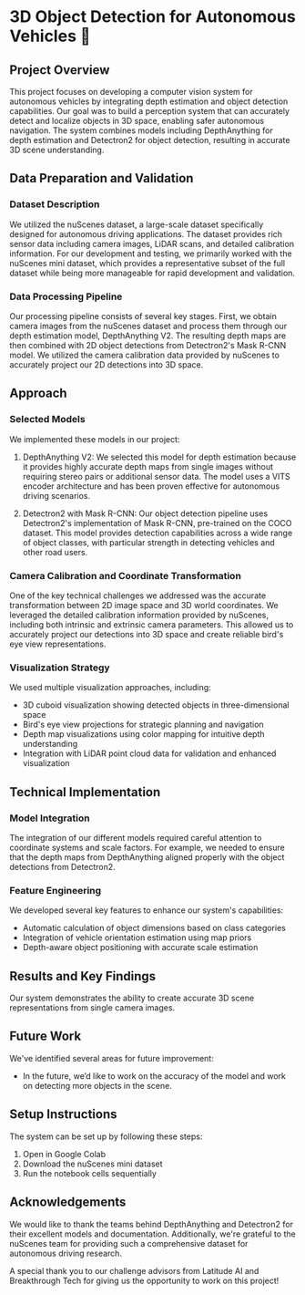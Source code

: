 # 3D Object Detection for Autonomous Vehicles 🚗

## Project Overview

This project focuses on developing a computer vision system for autonomous vehicles by integrating depth estimation and object detection capabilities. Our goal was to build a perception system that can accurately detect and localize objects in 3D space, enabling safer autonomous navigation. The system combines models including DepthAnything for depth estimation and Detectron2 for object detection, resulting in accurate 3D scene understanding.

## Data Preparation and Validation

### Dataset Description
We utilized the nuScenes dataset, a large-scale dataset specifically designed for autonomous driving applications. The dataset provides rich sensor data including camera images, LiDAR scans, and detailed calibration information. For our development and testing, we primarily worked with the nuScenes mini dataset, which provides a representative subset of the full dataset while being more manageable for rapid development and validation.

### Data Processing Pipeline
Our processing pipeline consists of several key stages. First, we obtain camera images from the nuScenes dataset and process them through our depth estimation model, DepthAnything V2. The resulting depth maps are then combined with 2D object detections from Detectron2's Mask R-CNN model. We utilized the camera calibration data provided by nuScenes to accurately project our 2D detections into 3D space.

## Approach

### Selected Models
We implemented these models in our project:

1. DepthAnything V2: We selected this model for depth estimation because it provides highly accurate depth maps from single images without requiring stereo pairs or additional sensor data. The model uses a VITS encoder architecture and has been proven effective for autonomous driving scenarios.

2. Detectron2 with Mask R-CNN: Our object detection pipeline uses Detectron2's implementation of Mask R-CNN, pre-trained on the COCO dataset. This model provides detection capabilities across a wide range of object classes, with particular strength in detecting vehicles and other road users.


### Camera Calibration and Coordinate Transformation
One of the key technical challenges we addressed was the accurate transformation between 2D image space and 3D world coordinates. We leveraged the detailed calibration information provided by nuScenes, including both intrinsic and extrinsic camera parameters. This allowed us to accurately project our detections into 3D space and create reliable bird's eye view representations.

### Visualization Strategy
We used multiple visualization approaches, including:
- 3D cuboid visualization showing detected objects in three-dimensional space
- Bird's eye view projections for strategic planning and navigation
- Depth map visualizations using color mapping for intuitive depth understanding
- Integration with LiDAR point cloud data for validation and enhanced visualization

## Technical Implementation

### Model Integration
The integration of our different models required careful attention to coordinate systems and scale factors. For example, we needed to ensure that the depth maps from DepthAnything aligned properly with the object detections from Detectron2. 

### Feature Engineering
We developed several key features to enhance our system's capabilities:
- Automatic calculation of object dimensions based on class categories
- Integration of vehicle orientation estimation using map priors
- Depth-aware object positioning with accurate scale estimation

## Results and Key Findings

Our system demonstrates the ability to create accurate 3D scene representations from single camera images. 

## Future Work

We've identified several areas for future improvement:
- In the future, we’d like to work on the accuracy of the model and work on detecting more objects in the scene.

## Setup Instructions

The system can be set up by following these steps:
1. Open in Google Colab
2. Download the nuScenes mini dataset
3. Run the notebook cells sequentially

## Acknowledgements

We would like to thank the teams behind DepthAnything and Detectron2 for their excellent models and documentation. Additionally, we're grateful to the nuScenes team for providing such a comprehensive dataset for autonomous driving research. 
 
A special thank you to our challenge advisors from Latitude AI and Breakthrough Tech for giving us the opportunity to work on this project!
